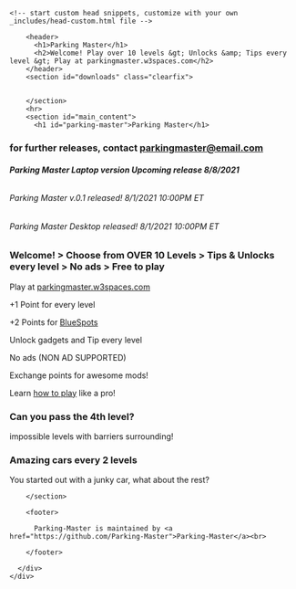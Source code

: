 <html lang="en-US"><head>
    <meta charset="utf-8">
    <meta name="viewport" content="width=device-width, initial-scale=1">
    <meta http-equiv="X-UA-Compatible" content="IE=edge">
    <!--[if lt IE 9]>
    <script src="//html5shiv.googlecode.com/svn/trunk/html5.js"></script>
    <![endif]-->

<!-- Begin Jekyll SEO tag v2.7.1 -->
<title>Parking Master - Github</title>
<meta property="og:title" content="Parking Master">
<meta property="og:locale" content="en_US">
<meta name="description" content="Welcome! Play over 10 levels > Unlocks &amp; Tips every level > Play at parkingmaster.w3spaces.com">
<meta property="og:description" content="Welcome! Play over 10 levels > Unlocks &amp; Tips every level > Play at parkingmaster.w3spaces.com">
<link rel="canonical" href="https://parking-master.github.io/Parking-Master/">
<meta property="og:url" content="https://parking-master.github.io/Parking-Master/">
<meta property="og:site_name" content="Parking-Master">
<meta name="twitter:card" content="summary">
<meta property="twitter:title" content="Parking Master">
<script type="application/ld+json">
{"description":"Welcome! Play over 10 levels &gt; Unlocks &amp; Tips every level &gt; Play at parkingmaster.w3spaces.com","url":"https://parking-master.github.io/Parking-Master/","@type":"WebSite","headline":"Parking Master","name":"Parking-Master","@context":"https://schema.org"}</script>
<!-- End Jekyll SEO tag -->

    <!-- start custom head snippets, customize with your own _includes/head-custom.html file -->

<!-- Setup Google Analytics -->



<!-- You can set your favicon here -->
<!-- link rel="shortcut icon" type="image/x-icon" href="/Parking-Master/favicon.ico" -->

<!-- end custom head snippets -->

  </head>

  <body>
    <div id="container">
      <div class="inner">

        <header>
          <h1>Parking Master</h1>
          <h2>Welcome! Play over 10 levels &gt; Unlocks &amp; Tips every level &gt; Play at parkingmaster.w3spaces.com</h2>
        </header>
        <section id="downloads" class="clearfix">
          
	
        </section>
        <hr>
        <section id="main_content">
          <h1 id="parking-master">Parking Master</h1>

<h3 id="for-further-releases-contact-parkingmasteremailcom">for further releases, contact <a href="mailto:parkingmaster@email.com">parkingmaster@email.com</a></h3>

<h6 id="parking-master-laptop-version-upcoming-release-882021"><strong>Parking Master Laptop version Upcoming release 8/8/2021</strong></h6>

<h6 id="parking-master-v01-released-812021-1000pm-et">Parking Master v.0.1 released! 8/1/2021 10:00PM ET</h6>

<h6 id="parking-master-desktop-released-812021-1000pm-et">Parking Master Desktop released! 8/1/2021 10:00PM ET</h6>

<h3 id="welcome--choose-from-over-10-levels--tips--unlocks-every-level--no-ads--free-to-play">Welcome! &gt; Choose from OVER 10 Levels &gt; Tips &amp; Unlocks every level &gt; No ads &gt; Free to play</h3>

<p>Play at <a href="https://parkingmaster.w3spaces.com">parkingmaster.w3spaces.com</a></p>

<p>+1 Point for every level</p>

<p>+2 Points for <a href="">BlueSpots</a></p>

<p>Unlock gadgets and Tip every level</p>

<p>No ads (NON AD SUPPORTED)</p>

<p>Exchange points for awesome mods!</p>

<p>Learn <a href="">how to play</a> like a pro!</p>

<h3 id="can-you-pass-the-4th-level">Can you pass the 4th level?</h3>

<p>impossible levels with barriers surrounding!</p>

<h3 id="amazing-cars-every-2-levels">Amazing cars every 2 levels</h3>

<p>You started out with a junky car, what about the rest?</p>

        </section>

        <footer>
        
          Parking-Master is maintained by <a href="https://github.com/Parking-Master">Parking-Master</a><br>
        
        </footer>

      </div>
    </div>
  

</body></html>
